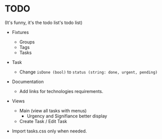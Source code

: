 # TODO
(It's funny, it's the todo list's todo list)

+ Fixtures
    + Groups
    + Tags
    + Tasks

+ Task
    + Change `isDone (bool)` to `status (string: done, urgent, pending)`

+ Documentation
    + Add links for technologies requirements.

+ Views
    + Main (view all tasks with menus)
        + Urgency and Signifiance better display
    + Create Task / Edit Task

+ Import tasks.css only when needed.